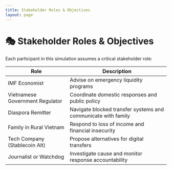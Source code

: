 ```yaml
---
title: Stakeholder Roles & Objectives
layout: page
---
```


# 🎭 Stakeholder Roles & Objectives

Each participant in this simulation assumes a critical stakeholder role:

| Role                        | Description |
|-----------------------------|-------------|
| IMF Economist               | Advise on emergency liquidity programs |
| Vietnamese Government Regulator | Coordinate domestic responses and public policy |
| Diaspora Remitter           | Navigate blocked transfer systems and communicate with family |
| Family in Rural Vietnam     | Respond to loss of income and financial insecurity |
| Tech Company (Stablecoin Alt) | Propose alternatives for digital transfers |
| Journalist or Watchdog      | Investigate cause and monitor response accountability |
